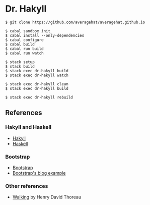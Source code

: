 # Dr. Hakyll

```
$ git clone https://github.com/averagehat/averagehat.github.io
```

```
$ cabal sandbox init
$ cabal install --only-dependencies
$ cabal configure
$ cabal build
$ cabal run build
$ cabal run watch
```

```
$ stack setup
$ stack build
$ stack exec dr-hakyll build
$ stack exec dr-hakyll watch
```

```
$ stack exec dr-hakyll clean
$ stack exec dr-hakyll build
```

```
$ stack exec dr-hakyll rebuild
```

## References

### Hakyll and Haskell

- [Hakyll][hakyll]
- [Haskell][haskell]

[hakyll]: http://jaspervdj.be/hakyll/
[haskell]: https://www.haskell.org/

### Bootstrap

- [Bootstrap][bootstrap]
- [Bootstrap's blog example][bootstrap-blog]

[bootstrap]: http://getbootstrap.com/
[bootstrap-blog]: http://getbootstrap.com/examples/blog/

### Other references

- [Walking][walking] by Henry David Thoreau

[walking]: http://www.gutenberg.org/ebooks/1022
